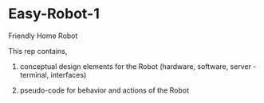 # Easy-Robot-1
Friendly Home Robot

This rep contains,

1) conceptual design elements for the Robot (hardware, software, server - terminal, interfaces)

2) pseudo-code for behavior and actions of the Robot
